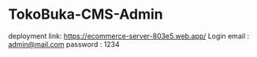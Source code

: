 # TokoBuka-CMS-Admin
deployment link: https://ecommerce-server-803e5.web.app/
Login
email : admin@mail.com
password : 1234
